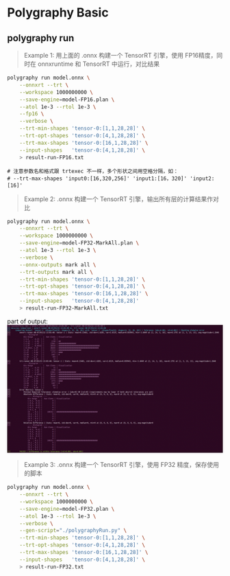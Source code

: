 # Polygraphy Basic

## polygraphy run

> Example 1: 用上面的 .onnx 构建一个 TensorRT 引擎，使用 FP16精度，同时在 onnxruntime 和 TensorRT 中运行，对比结果

```bash
polygraphy run model.onnx \
    --onnxrt --trt \
    --workspace 1000000000 \
    --save-engine=model-FP16.plan \
    --atol 1e-3 --rtol 1e-3 \
    --fp16 \
    --verbose \
    --trt-min-shapes 'tensor-0:[1,1,28,28]' \
    --trt-opt-shapes 'tensor-0:[4,1,28,28]' \
    --trt-max-shapes 'tensor-0:[16,1,28,28]' \
    --input-shapes   'tensor-0:[4,1,28,28]' \
    > result-run-FP16.txt
```

```
# 注意参数名和格式跟 trtexec 不一样，多个形状之间用空格分隔，如：
# --trt-max-shapes 'input0:[16,320,256]' 'input1:[16，320]' 'input2:[16]'
```

> Example 2:  .onnx 构建一个 TensorRT 引擎，输出所有层的计算结果作对比

```bash
polygraphy run model.onnx \
    --onnxrt --trt \
    --workspace 1000000000 \
    --save-engine=model-FP32-MarkAll.plan \
    --atol 1e-3 --rtol 1e-3 \
    --verbose \
    --onnx-outputs mark all \
    --trt-outputs mark all \
    --trt-min-shapes 'tensor-0:[1,1,28,28]' \
    --trt-opt-shapes 'tensor-0:[4,1,28,28]' \
    --trt-max-shapes 'tensor-0:[16,1,28,28]' \
    --input-shapes   'tensor-0:[4,1,28,28]'
    > result-run-FP32-MarkAll.txt
```
part of output:
![polygraphy1](./images/polygraphy1.png) 

> Example 3: .onnx 构建一个 TensorRT 引擎，使用 FP32 精度，保存使用的脚本

```bash
polygraphy run model.onnx \
    --onnxrt --trt \
    --workspace 1000000000 \
    --save-engine=model-FP32.plan \
    --atol 1e-3 --rtol 1e-3 \
    --verbose \
    --gen-script="./polygraphyRun.py" \
    --trt-min-shapes 'tensor-0:[1,1,28,28]' \
    --trt-opt-shapes 'tensor-0:[4,1,28,28]' \
    --trt-max-shapes 'tensor-0:[16,1,28,28]' \
    --input-shapes   'tensor-0:[4,1,28,28]' \
    > result-run-FP32.txt
```